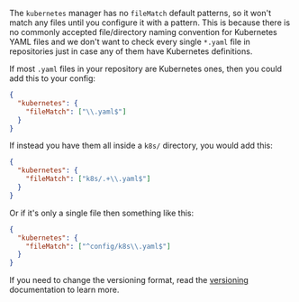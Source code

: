 The `kubernetes` manager has no `fileMatch` default patterns, so it won't match any files until you configure it with a pattern.
This is because there is no commonly accepted file/directory naming convention for Kubernetes YAML files and we don't want to check every single `*.yaml` file in repositories just in case any of them have Kubernetes definitions.

If most `.yaml` files in your repository are Kubernetes ones, then you could add this to your config:

```json
{
  "kubernetes": {
    "fileMatch": ["\\.yaml$"]
  }
}
```

If instead you have them all inside a `k8s/` directory, you would add this:

```json
{
  "kubernetes": {
    "fileMatch": ["k8s/.+\\.yaml$"]
  }
}
```

Or if it's only a single file then something like this:

```json
{
  "kubernetes": {
    "fileMatch": ["^config/k8s\\.yaml$"]
  }
}
```

If you need to change the versioning format, read the [versioning](../../versioning/index.md) documentation to learn more.
